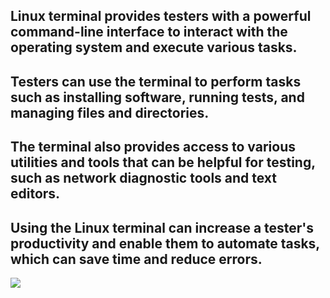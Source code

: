 ## Linux terminal provides testers with a powerful command-line interface to interact with the operating system and execute various tasks.
## Testers can use the terminal to perform tasks such as installing software, running tests, and managing files and directories. 
## The terminal also provides access to various utilities and tools that can be helpful for testing, such as network diagnostic tools and text editors.
## Using the Linux terminal can increase a tester's productivity and enable them to automate tasks, which can save time and reduce errors.

![](https://gtechbooster.com/media/2018/10/learn-to-work-with-linux-git-and-bash-1024x685.jpg)
